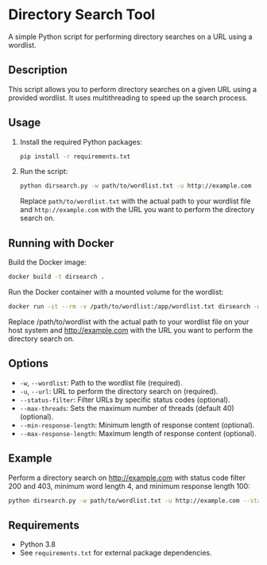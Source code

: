 # Directory Search Tool

A simple Python script for performing directory searches on a URL using a wordlist.

## Description

This script allows you to perform directory searches on a given URL using a provided wordlist. It uses multithreading to speed up the search process.

## Usage

1. Install the required Python packages:
   
   ```bash
   pip install -r requirements.txt
   ```

2. Run the script:

   ```bash
   python dirsearch.py -w path/to/wordlist.txt -u http://example.com
   ```

   Replace `path/to/wordlist.txt` with the actual path to your wordlist file and `http://example.com` with the URL you want to perform the directory search on.

## Running with Docker
Build the Docker image:

```bash
docker build -t dirsearch .
```

Run the Docker container with a mounted volume for the wordlist:

```bash
docker run -it --rm -v /path/to/wordlist:/app/wordlist.txt dirsearch -w /app/wordlist.txt -u http://example.com
```

Replace /path/to/wordlist with the actual path to your wordlist file on your host system and http://example.com with the URL you want to perform the directory search on.

## Options

- `-w`, `--wordlist`: Path to the wordlist file (required).
- `-u`, `--url`: URL to perform the directory search on (required).
- `--status-filter`: Filter URLs by specific status codes (optional).
- `--max-threads`: Sets the maximum number of threads (default 40) (optional).
- `--min-response-length`: Minimum length of response content (optional).
- `--max-response-length`: Maximum length of response content (optional).

## Example

Perform a directory search on http://example.com with status code filter 200 and 403, minimum word length 4, and minimum response length 100:

```bash
python dirsearch.py -w path/to/wordlist.txt -u http://example.com --status-filter 200 403 --min-word-length 4 --min-response-length 100
```

## Requirements

- Python 3.8
- See `requirements.txt` for external package dependencies.